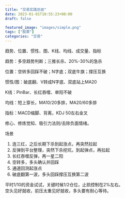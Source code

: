 ```yaml
---
title: "交易实践总结"
date: 2023-01-01T10:55:23+08:00
draft: false

featured_image: "images/simple.png"
tags: ["股票"]
categories: "交易"
---
```


趋势、位置、惯性、图、K线、均线、成交量、指标

趋势：多空趋势判断；三推长杀、20%-30%的急杀

位置：空转多回踩不破；N字底；双底牛旗；撑压互换

惯性/图：破底翻、V转成N字底、双底站上MA20

K线：PinBar、长红吞噬、单阳不破

均线：短上穿长，MA10/20多排，MA20/60多排

指标：MACD缩脚、背离，KDJ 50左右金叉


修心、修炼觉知、吸引力法则/去除负面情绪。


场景
1. 连三红，之后长期下杀到起涨点，再突然拉起
2. 反弹到平台整理，突然下杀挖坑，到起弹点，再拉起
3. 长红吞噬反弹，再一星二阳
4. 空转多，多头确认并回踩
5. 通道回测起涨点
6. 破底翻第一波，多头回踩撑压互换第二波

平时1/10的资金试试，关键时候1/2仓位，止损控制在2%左右。  
空头见好就收，前压太重见好就收，多头要有耐心等待。


